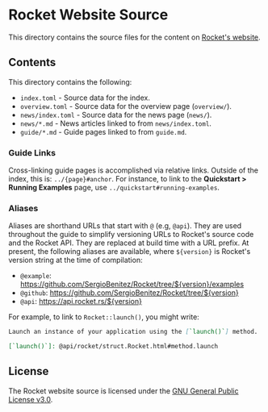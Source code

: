 # Rocket Website Source

This directory contains the source files for the content on [Rocket's
website](https://rocket.rs).

## Contents

This directory contains the following:

  * `index.toml` - Source data for the index.
  * `overview.toml` - Source data for the overview page (`overview/`).
  * `news/index.toml` - Source data for the news page (`news/`).
  * `news/*.md` - News articles linked to from `news/index.toml`.
  * `guide/*.md` - Guide pages linked to from `guide.md`.

[Rocket Programming Guide]: https://rocket.rs/master/guide/

### Guide Links

Cross-linking guide pages is accomplished via relative links. Outside of the
index, this is: `../{page}#anchor`. For instance, to link to the **Quickstart >
Running Examples** page, use `../quickstart#running-examples`.

### Aliases

Aliases are shorthand URLs that start with `@` (e.g, `@api`). They are used
throughout the guide to simplify versioning URLs to Rocket's source code and the
Rocket API. They are replaced at build time with a URL prefix. At present, the
following aliases are available, where `${version}` is Rocket's version string
at the time of compilation:

  * `@example`: https://github.com/SergioBenitez/Rocket/tree/${version}/examples
  * `@github`: https://github.com/SergioBenitez/Rocket/tree/${version}
  * `@api`: https://api.rocket.rs/${version}

For example, to link to `Rocket::launch()`, you might write:

```md
Launch an instance of your application using the [`launch()`] method.

[`launch()`]: @api/rocket/struct.Rocket.html#method.launch
```

## License

The Rocket website source is licensed under the [GNU General Public License v3.0](LICENSE).
